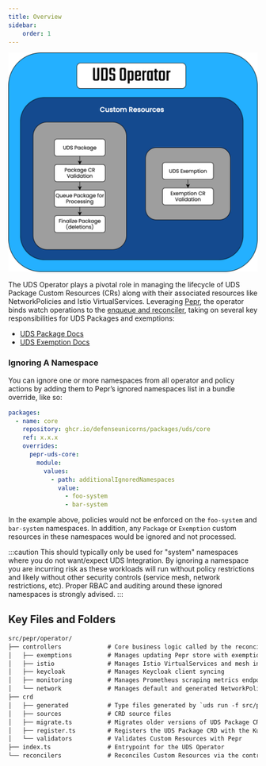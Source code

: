 ```yaml
---
title: Overview
sidebar:
    order: 1
---
```


![UDS Operator Overview Flows](https://github.com/defenseunicorns/uds-core/blob/main/docs/.images/diagrams/uds-core-operator-overview.svg?raw=true)

The UDS Operator plays a pivotal role in managing the lifecycle of UDS Package Custom Resources (CRs) along with their associated resources like NetworkPolicies and Istio VirtualServices. Leveraging [Pepr](https://github.com/defenseunicorns/pepr), the operator binds watch operations to the [enqueue and reconciler](https://docs.pepr.dev/main/user-guide/actions/reconcile/), taking on several key responsibilities for UDS Packages and exemptions:

* [UDS Package Docs](https://uds.defenseunicorns.com/reference/configuration/uds-operator/package/)
* [UDS Exemption Docs](https://uds.defenseunicorns.com/reference/configuration/uds-operator/exemption/)

### Ignoring A Namespace

You can ignore one or more namespaces from all operator and policy actions by adding them to Pepr’s ignored namespaces list in a bundle override, like so:

```yaml
packages:
  - name: core
    repository: ghcr.io/defenseunicorns/packages/uds/core
    ref: x.x.x
    overrides:
      pepr-uds-core:
        module:
          values:
            - path: additionalIgnoredNamespaces
              value:
                - foo-system
                - bar-system
```

In the example above, policies would not be enforced on the `foo-system` and `bar-system` namespaces. In addition, any `Package` or `Exemption` custom resources in these namespaces would be ignored and not processed.

:::caution
This should typically only be used for "system" namespaces where you do not want/expect UDS Integration. By ignoring a namespace you are incurring risk as these workloads will run without policy restrictions and likely without other security controls (service mesh, network restrictions, etc). Proper RBAC and auditing around these ignored namespaces is strongly advised.
:::

## Key Files and Folders

```txt
src/pepr/operator/
├── controllers             # Core business logic called by the reconciler
│   ├── exemptions          # Manages updating Pepr store with exemptions from UDS Exemption
│   ├── istio               # Manages Istio VirtualServices and mesh integration for UDS Packages/Namespace
│   ├── keycloak            # Manages Keycloak client syncing
│   ├── monitoring          # Manages Prometheus scraping metrics endpoints
│   └── network             # Manages default and generated NetworkPolicies for UDS Packages/Namespace
├── crd
│   ├── generated           # Type files generated by `uds run -f src/pepr/tasks.yaml gen-crds`
│   ├── sources             # CRD source files
│   ├── migrate.ts          # Migrates older versions of UDS Package CRs to new version
│   ├── register.ts         # Registers the UDS Package CRD with the Kubernetes API
│   └── validators          # Validates Custom Resources with Pepr
├── index.ts                # Entrypoint for the UDS Operator
└── reconcilers             # Reconciles Custom Resources via the controllers
```
